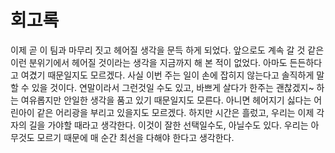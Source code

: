 
# 회고록

 이제 곧 이 팀과 마무리 짓고 헤어질 생각을 문득 하게 되었다. 앞으로도 계속 갈 것 같은 이런 분위기에서 헤어질 것이라는 생각을 지금까지 해 본 적이 없었다. 아마도 든든하다고 여겼기 때문일지도 모르겠다. 사실 이번 주는 일이 손에 잡히지 않는다고 솔직하게 말할 수 있을 것이다. 연말이라서 그런것일 수도 있고, 바쁘게 살다가 한주는 괜찮겠지~ 하는 여유롭지만 안일한 생각을 품고 있기 때문일지도 모른다. 아니면 헤어지기 싫다는 어린아이 같은 어리광을 부리고 있을지도 모르겠다. 하지만 시간은 흘렀고, 우리는 이제 각자의 길을 가야할 때라고 생각한다. 이것이 잘한 선택일수도, 아닐수도 있다. 우리는 아무것도 모르기 때문에 매 순간 최선을 다해야 한다고 생각한다. 